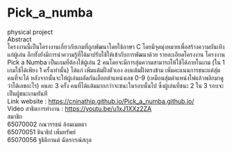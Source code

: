 # Pick_a_numba  
physical project  
  Abstract  
      โครงงานนี้เป็นโครงงานเกี่ยวกับเกมที่ถูกพัฒนาโดยใช้ภาษา C โดยมีจุดมุ่งหมายเพื่อสร้างความบันเทิงแก่ผู้เล่น อีกทั้งยังมีการนำความรู้ที่ได้มาปรับใช้ให้เข้ากับการพัฒนาด้วย
  รายละเอียดโครงงาน
      โครงงาน Pick a Numba เป็นเกมที่ต้องใช้ผู้เล่น 2 คนโดยจะมีการสุ่มความสามารถให้ใช้ได้ภายในเกม  (ใน 1 เกมใช้ได้เพียง 1 ครั้งเท่านั้น) ได้แก่ เพิ่มแต้มฝั่งตัวเอง ลบแต้มฝั่งตรงข้าม เพิ่มคะแนนการชนะแต่สุ่มคนที่จะได้ หลังจากนั้นจะให้ผู้เล่นผลัดกันเลือกตำแหน่งเลข 0-9 (เหมือนสุ่มตำแหน่งไพ่แล้วพลิกมาดูว่าได้เลขอะไร) คนละ 3 ครั้ง คนที่ได้แต้มมากกว่าจะชนะในรอบนั้นไป ซึ่งผู้เล่นที่ชนะ 2 ใน 3 รอบจะเป็นผู้ชนะเกมทันที  
Link website : https://cninathip.github.io/Pick_a_numba.github.io/  
Video สาธิตการทำงาน : https://youtu.be/u1xJ1XXz2ZA  
สมาชิก  
65070002 กณวรรธน์ ล้อมเมตตา  
65070051 ชินาธิป เพิ่มทรัพย์  
65070056 ฐธิติกานต์ ฉัตรกรณ์สกุล
